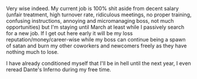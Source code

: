  Very wise indeed. My current job is 100% shit aside from decent salary (unfair treatment, high turnover rate, ridiculous meetings, no proper training, confusing instructions, annoying and micromanaging boss, not much opportunities) but I'm staying until March at least while I passively search for a new job. If I get out here early it will be my loss reputation/money/career-wise while my boss can continue being a spawn of satan and burn my other coworkers and newcomers freely as they have nothing much to lose.

I have already conditioned myself that I'll be in hell until the next year, I even reread Dante's Inferno during my free time. 